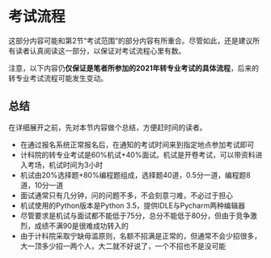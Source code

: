 # 考试流程

这部分内容可能和第2节“考试范围”的部分内容有所重合。尽管如此，还是建议所有读者认真阅读这一部分，以保证对考试流程心里有数。

注意，以下内容仍**仅保证是笔者所参加的2021年转专业考试的具体流程**，后来的转专业考试流程可能发生变动。

## 总结

在详细展开之前，先对本节内容做个总结，方便赶时间的读者。

- 在通过报名系统正常报名后，在通知的考试时间来到指定地点参加考试即可
- 计科院的转专业考试是60%机试+40%面试。机试是开卷考试，可以带资料进入考场，机试时间为3小时
- 机试由20%选择题+80%编程题组成，选择题40道，0.5分一道，编程题8道，10分一道
- 面试通常只有几分钟，问的问题不多，不会刻意刁难，不必过于担心
- 机试使用的Python版本是Python 3.5，提供IDLE与Pycharm两种编辑器
- 尽管要求是机试与面试都不能低于75分，总分不能低于80分，但由于竞争激烈，成绩不满90是很难成功转入的
- 由于计科院采取宁缺毋滥原则，名额不招满是正常的，但通常不会少招很多，大一顶多少招一两个人，大二就不好说了，一个不招也不是没可能

